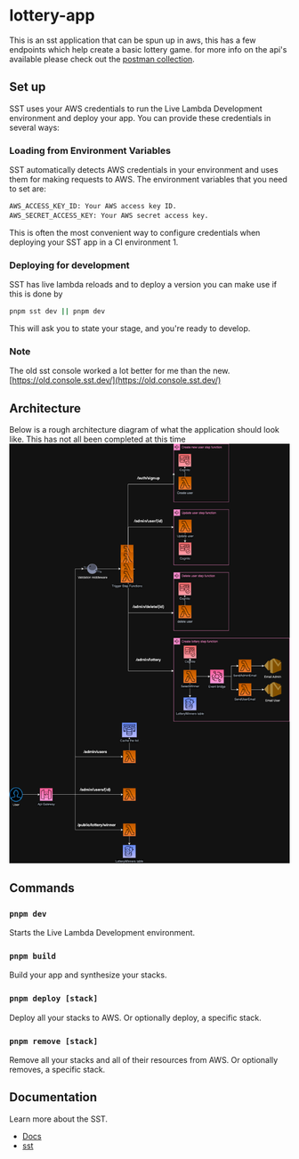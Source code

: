# lottery-app
This is an sst application that can be spun up in aws, this has a few endpoints which help create a basic lottery game. for more info on the api's available please check out the [postman collection](https://api.postman.com/collections/11585001-5808ee38-b82d-47ba-8445-8c79f7b35805?access_key=PMAT-01HNFCTS5EZD9NC1J8DTXGVWHJ). 

## Set up

SST uses your AWS credentials to run the Live Lambda Development environment and deploy your app. You can provide these credentials in several ways:

### Loading from Environment Variables
SST automatically detects AWS credentials in your environment and uses them for making requests to AWS. The environment variables that you need to set are:

```bash
AWS_ACCESS_KEY_ID: Your AWS access key ID.
AWS_SECRET_ACCESS_KEY: Your AWS secret access key.
```

This is often the most convenient way to configure credentials when deploying your SST app in a CI environment 1.

### Deploying for development 
SST has live lambda reloads and to deploy a version you can make use if this is done by 

```bash
pnpm sst dev || pnpm dev
```

This will ask you to state your stage, and you're ready to develop.

### Note

The old sst console worked a lot better for me than the new.
[https://old.console.sst.dev/](https://old.console.sst.dev/)

## Architecture

Below is a rough architecture diagram of what the application should look like. This has not all been completed at this time
![architecture diagram](event-driven-lottery.io.drawio.png)

## Commands

### `pnpm dev`

Starts the Live Lambda Development environment.

### `pnpm build`

Build your app and synthesize your stacks.

### `pnpm deploy [stack]`

Deploy all your stacks to AWS. Or optionally deploy, a specific stack.

### `pnpm remove [stack]`

Remove all your stacks and all of their resources from AWS. Or optionally removes, a specific stack.

## Documentation

Learn more about the SST.

- [Docs](https://docs.sst.dev/)
- [sst](https://docs.sst.dev/packages/sst)